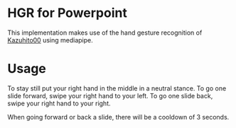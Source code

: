 # HGR for Powerpoint

This implementation makes use of the hand gesture recognition of [Kazuhito00](https://github.com/Kazuhito00/hand-gesture-recognition-using-mediapipe) using mediapipe.

# Usage
To stay still put your right hand in the middle in a neutral stance.
To go one slide forward, swipe your right hand to your left.
To go one slide back, swipe your right hand to your right.

When going forward or back a slide, there will be a cooldown of 3 seconds.